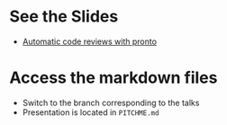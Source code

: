 # See the Slides
- [Automatic code reviews with pronto](presentations.williampollet.com/williampollet/talks/pronto)
# Access the markdown files
- Switch to the branch corresponding to the talks
- Presentation is located in `PITCHME.md`
